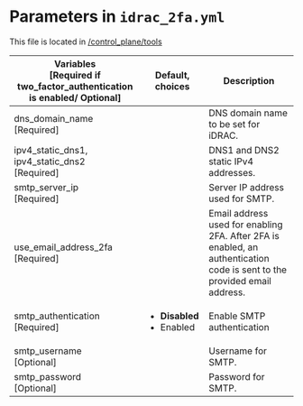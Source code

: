 # Parameters in `idrac_2fa.yml`
This file is located in [/control_plane/tools](../../../../control_plane/tools/idrac_2fa.yml)

|	Variables</br> [Required if two_factor_authentication is enabled/ Optional]	|	Default, choices	|	Description
----------------	|	-----------------	|	-----------------
dns_domain_name</br> [Required]	|		|	DNS domain name to be set for iDRAC. 
ipv4_static_dns1, ipv4_static_dns2</br> [Required] 	|		|	DNS1 and DNS2 static IPv4 addresses.
smtp_server_ip</br> [Required]	|		|	Server IP address used for SMTP.
use_email_address_2fa</br> [Required]	|		|	Email address used for enabling 2FA. After 2FA is enabled, an authentication code is sent to the provided email address. 
smtp_authentication [Required]	| <ul> <li>__Disabled__</li> <li>Enabled </li> </ul> | Enable SMTP authentication 
smtp_username</br> [Optional]	|		|	Username for SMTP.
smtp_password</br> [Optional]	|		|	Password for SMTP.